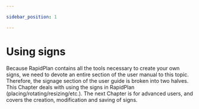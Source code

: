 ```yaml
---

sidebar_position: 1

---
```

# Using signs

Because RapidPlan contains all the tools necessary to create your own signs, we need to devote an entire section of the user manual to this topic. Therefore, the signage section of the user guide is broken into two halves. This Chapter deals with using the signs in RapidPlan (placing/rotating/resizing/etc.). The next Chapter is for advanced users, and covers the creation, modification and saving of signs.
